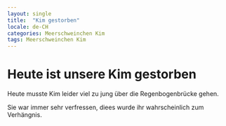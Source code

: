 ```yaml
---
layout: single
title:  "Kim gestorben"
locale: de-CH
categories: Meerschweinchen Kim
tags: Meerschweinchen Kim
---
```

# Heute ist unsere Kim gestorben

Heute musste Kim leider viel zu jung über die Regenbogenbrücke gehen.

Sie war immer sehr verfressen, diees wurde ihr wahrscheinlich zum Verhängnis.
